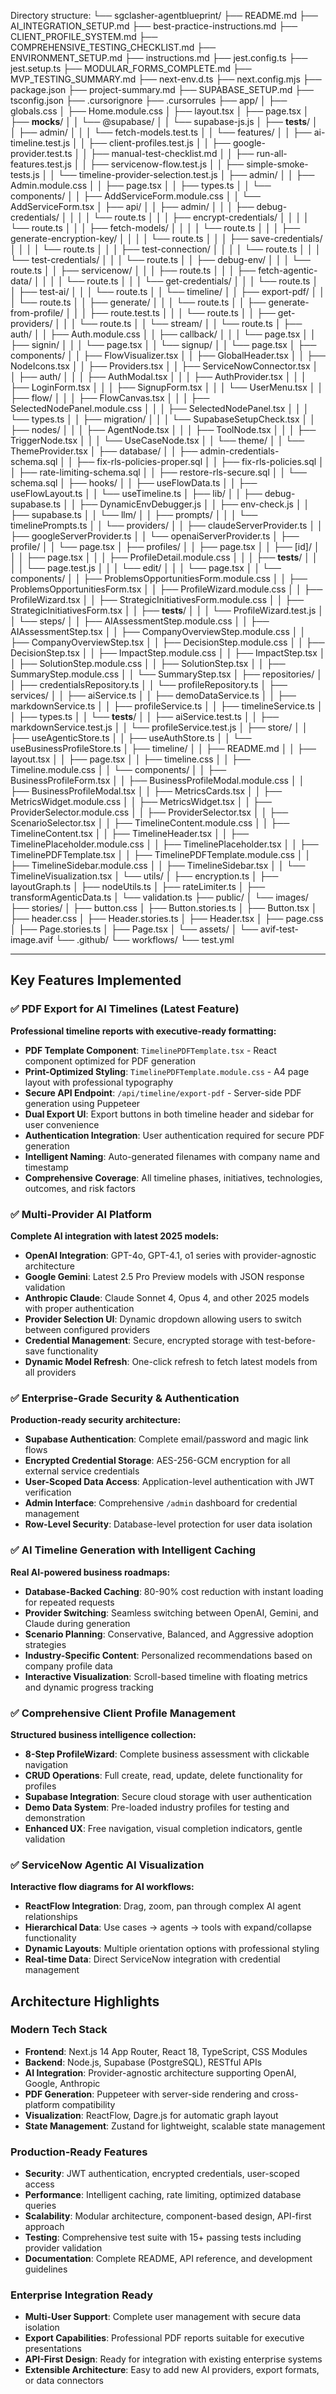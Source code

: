 Directory structure:
└── sgclasher-agentblueprint/
    ├── README.md
    ├── AI_INTEGRATION_SETUP.md
    ├── best-practice-instructions.md
    ├── CLIENT_PROFILE_SYSTEM.md
    ├── COMPREHENSIVE_TESTING_CHECKLIST.md
    ├── ENVIRONMENT_SETUP.md
    ├── instructions.md
    ├── jest.config.ts
    ├── jest.setup.ts
    ├── MODULAR_FORMS_COMPLETE.md
    ├── MVP_TESTING_SUMMARY.md
    ├── next-env.d.ts
    ├── next.config.mjs
    ├── package.json
    ├── project-summary.md
    ├── SUPABASE_SETUP.md
    ├── tsconfig.json
    ├── .cursorignore
    ├── .cursorrules
    ├── app/
    │   ├── globals.css
    │   ├── Home.module.css
    │   ├── layout.tsx
    │   ├── page.tsx
    │   ├── __mocks__/
    │   │   └── @supabase/
    │   │       └── supabase-js.js
    │   ├── __tests__/
    │   │   ├── admin/
    │   │   │   └── fetch-models.test.ts
    │   │   └── features/
    │   │       ├── ai-timeline.test.js
    │   │       ├── client-profiles.test.js
    │   │       ├── google-provider.test.ts
    │   │       ├── manual-test-checklist.md
    │   │       ├── run-all-features.test.js
    │   │       ├── servicenow-flow.test.js
    │   │       ├── simple-smoke-tests.js
    │   │       └── timeline-provider-selection.test.js
    │   ├── admin/
    │   │   ├── Admin.module.css
    │   │   ├── page.tsx
    │   │   ├── types.ts
    │   │   └── components/
    │   │       ├── AddServiceForm.module.css
    │   │       └── AddServiceForm.tsx
    │   ├── api/
    │   │   ├── admin/
    │   │   │   ├── debug-credentials/
    │   │   │   │   └── route.ts
    │   │   │   ├── encrypt-credentials/
    │   │   │   │   └── route.ts
    │   │   │   ├── fetch-models/
    │   │   │   │   └── route.ts
    │   │   │   ├── generate-encryption-key/
    │   │   │   │   └── route.ts
    │   │   │   ├── save-credentials/
    │   │   │   │   └── route.ts
    │   │   │   ├── test-connection/
    │   │   │   │   └── route.ts
    │   │   │   └── test-credentials/
    │   │   │       └── route.ts
    │   │   ├── debug-env/
    │   │   │   └── route.ts
    │   │   ├── servicenow/
    │   │   │   ├── route.ts
    │   │   │   ├── fetch-agentic-data/
    │   │   │   │   └── route.ts
    │   │   │   └── get-credentials/
    │   │   │       └── route.ts
    │   │   ├── test-ai/
    │   │   │   └── route.ts
    │   │   └── timeline/
    │   │       ├── export-pdf/
    │   │       │   └── route.ts
    │   │       ├── generate/
    │   │       │   └── route.ts
    │   │       ├── generate-from-profile/
    │   │       │   ├── route.test.ts
    │   │       │   └── route.ts
    │   │       ├── get-providers/
    │   │       │   └── route.ts
    │   │       └── stream/
    │   │           └── route.ts
    │   ├── auth/
    │   │   ├── Auth.module.css
    │   │   ├── callback/
    │   │   │   └── page.tsx
    │   │   ├── signin/
    │   │   │   └── page.tsx
    │   │   └── signup/
    │   │       └── page.tsx
    │   ├── components/
    │   │   ├── FlowVisualizer.tsx
    │   │   ├── GlobalHeader.tsx
    │   │   ├── NodeIcons.tsx
    │   │   ├── Providers.tsx
    │   │   ├── ServiceNowConnector.tsx
    │   │   ├── auth/
    │   │   │   ├── AuthModal.tsx
    │   │   │   ├── AuthProvider.tsx
    │   │   │   ├── LoginForm.tsx
    │   │   │   ├── SignupForm.tsx
    │   │   │   └── UserMenu.tsx
    │   │   ├── flow/
    │   │   │   ├── FlowCanvas.tsx
    │   │   │   ├── SelectedNodePanel.module.css
    │   │   │   ├── SelectedNodePanel.tsx
    │   │   │   └── types.ts
    │   │   ├── migration/
    │   │   │   └── SupabaseSetupCheck.tsx
    │   │   ├── nodes/
    │   │   │   ├── AgentNode.tsx
    │   │   │   ├── ToolNode.tsx
    │   │   │   ├── TriggerNode.tsx
    │   │   │   └── UseCaseNode.tsx
    │   │   └── theme/
    │   │       └── ThemeProvider.tsx
    │   ├── database/
    │   │   ├── admin-credentials-schema.sql
    │   │   ├── fix-rls-policies-proper.sql
    │   │   ├── fix-rls-policies.sql
    │   │   ├── rate-limiting-schema.sql
    │   │   ├── restore-rls-secure.sql
    │   │   └── schema.sql
    │   ├── hooks/
    │   │   ├── useFlowData.ts
    │   │   ├── useFlowLayout.ts
    │   │   └── useTimeline.ts
    │   ├── lib/
    │   │   ├── debug-supabase.ts
    │   │   ├── DynamicEnvDebugger.js
    │   │   ├── env-check.js
    │   │   ├── supabase.ts
    │   │   └── llm/
    │   │       ├── prompts/
    │   │       │   └── timelinePrompts.ts
    │   │       └── providers/
    │   │           ├── claudeServerProvider.ts
    │   │           ├── googleServerProvider.ts
    │   │           └── openaiServerProvider.ts
    │   ├── profile/
    │   │   └── page.tsx
    │   ├── profiles/
    │   │   ├── page.tsx
    │   │   ├── [id]/
    │   │   │   ├── page.tsx
    │   │   │   ├── ProfileDetail.module.css
    │   │   │   ├── __tests__/
    │   │   │   │   └── page.test.js
    │   │   │   └── edit/
    │   │   │       └── page.tsx
    │   │   └── components/
    │   │       ├── ProblemsOpportunitiesForm.module.css
    │   │       ├── ProblemsOpportunitiesForm.tsx
    │   │       ├── ProfileWizard.module.css
    │   │       ├── ProfileWizard.tsx
    │   │       ├── StrategicInitiativesForm.module.css
    │   │       ├── StrategicInitiativesForm.tsx
    │   │       ├── __tests__/
    │   │       │   └── ProfileWizard.test.js
    │   │       └── steps/
    │   │           ├── AIAssessmentStep.module.css
    │   │           ├── AIAssessmentStep.tsx
    │   │           ├── CompanyOverviewStep.module.css
    │   │           ├── CompanyOverviewStep.tsx
    │   │           ├── DecisionStep.module.css
    │   │           ├── DecisionStep.tsx
    │   │           ├── ImpactStep.module.css
    │   │           ├── ImpactStep.tsx
    │   │           ├── SolutionStep.module.css
    │   │           ├── SolutionStep.tsx
    │   │           ├── SummaryStep.module.css
    │   │           └── SummaryStep.tsx
    │   ├── repositories/
    │   │   ├── credentialsRepository.ts
    │   │   └── profileRepository.ts
    │   ├── services/
    │   │   ├── aiService.ts
    │   │   ├── demoDataService.ts
    │   │   ├── markdownService.ts
    │   │   ├── profileService.ts
    │   │   ├── timelineService.ts
    │   │   ├── types.ts
    │   │   └── __tests__/
    │   │       ├── aiService.test.ts
    │   │       ├── markdownService.test.js
    │   │       └── profileService.test.js
    │   ├── store/
    │   │   ├── useAgenticStore.ts
    │   │   ├── useAuthStore.ts
    │   │   └── useBusinessProfileStore.ts
    │   ├── timeline/
    │   │   ├── README.md
    │   │   ├── layout.tsx
    │   │   ├── page.tsx
    │   │   ├── timeline.css
    │   │   ├── Timeline.module.css
    │   │   └── components/
    │   │       ├── BusinessProfileForm.tsx
    │   │       ├── BusinessProfileModal.module.css
    │   │       ├── BusinessProfileModal.tsx
    │   │       ├── MetricsCards.tsx
    │   │       ├── MetricsWidget.module.css
    │   │       ├── MetricsWidget.tsx
    │   │       ├── ProviderSelector.module.css
    │   │       ├── ProviderSelector.tsx
    │   │       ├── ScenarioSelector.tsx
    │   │       ├── TimelineContent.module.css
    │   │       ├── TimelineContent.tsx
    │   │       ├── TimelineHeader.tsx
    │   │       ├── TimelinePlaceholder.module.css
    │   │       ├── TimelinePlaceholder.tsx
    │   │       ├── TimelinePDFTemplate.tsx
    │   │       ├── TimelinePDFTemplate.module.css
    │   │       ├── TimelineSidebar.module.css
    │   │       ├── TimelineSidebar.tsx
    │   │       └── TimelineVisualization.tsx
    │   └── utils/
    │       ├── encryption.ts
    │       ├── layoutGraph.ts
    │       ├── nodeUtils.ts
    │       ├── rateLimiter.ts
    │       ├── transformAgenticData.ts
    │       └── validation.ts
    ├── public/
    │   └── images/
    ├── stories/
    │   ├── button.css
    │   ├── Button.stories.ts
    │   ├── Button.tsx
    │   ├── header.css
    │   ├── Header.stories.ts
    │   ├── Header.tsx
    │   ├── page.css
    │   ├── Page.stories.ts
    │   ├── Page.tsx
    │   └── assets/
    │       └── avif-test-image.avif
    └── .github/
        └── workflows/
            └── test.yml

----

## Key Features Implemented 

### ✅ PDF Export for AI Timelines (Latest Feature)
**Professional timeline reports with executive-ready formatting:**
- **PDF Template Component**: `TimelinePDFTemplate.tsx` - React component optimized for PDF generation
- **Print-Optimized Styling**: `TimelinePDFTemplate.module.css` - A4 page layout with professional typography
- **Secure API Endpoint**: `/api/timeline/export-pdf` - Server-side PDF generation using Puppeteer
- **Dual Export UI**: Export buttons in both timeline header and sidebar for user convenience
- **Authentication Integration**: User authentication required for secure PDF generation
- **Intelligent Naming**: Auto-generated filenames with company name and timestamp
- **Comprehensive Coverage**: All timeline phases, initiatives, technologies, outcomes, and risk factors

### ✅ Multi-Provider AI Platform
**Complete AI integration with latest 2025 models:**
- **OpenAI Integration**: GPT-4o, GPT-4.1, o1 series with provider-agnostic architecture
- **Google Gemini**: Latest 2.5 Pro Preview models with JSON response validation
- **Anthropic Claude**: Claude Sonnet 4, Opus 4, and other 2025 models with proper authentication
- **Provider Selection UI**: Dynamic dropdown allowing users to switch between configured providers
- **Credential Management**: Secure, encrypted storage with test-before-save functionality
- **Dynamic Model Refresh**: One-click refresh to fetch latest models from all providers

### ✅ Enterprise-Grade Security & Authentication
**Production-ready security architecture:**
- **Supabase Authentication**: Complete email/password and magic link flows
- **Encrypted Credential Storage**: AES-256-GCM encryption for all external service credentials
- **User-Scoped Data Access**: Application-level authentication with JWT verification
- **Admin Interface**: Comprehensive `/admin` dashboard for credential management
- **Row-Level Security**: Database-level protection for user data isolation

### ✅ AI Timeline Generation with Intelligent Caching
**Real AI-powered business roadmaps:**
- **Database-Backed Caching**: 80-90% cost reduction with instant loading for repeated requests
- **Provider Switching**: Seamless switching between OpenAI, Gemini, and Claude during generation
- **Scenario Planning**: Conservative, Balanced, and Aggressive adoption strategies
- **Industry-Specific Content**: Personalized recommendations based on company profile data
- **Interactive Visualization**: Scroll-based timeline with floating metrics and dynamic progress tracking

### ✅ Comprehensive Client Profile Management
**Structured business intelligence collection:**
- **8-Step ProfileWizard**: Complete business assessment with clickable navigation
- **CRUD Operations**: Full create, read, update, delete functionality for profiles
- **Supabase Integration**: Secure cloud storage with user authentication
- **Demo Data System**: Pre-loaded industry profiles for testing and demonstration
- **Enhanced UX**: Free navigation, visual completion indicators, gentle validation

### ✅ ServiceNow Agentic AI Visualization
**Interactive flow diagrams for AI workflows:**
- **ReactFlow Integration**: Drag, zoom, pan through complex AI agent relationships
- **Hierarchical Data**: Use cases → agents → tools with expand/collapse functionality
- **Dynamic Layouts**: Multiple orientation options with professional styling
- **Real-time Data**: Direct ServiceNow integration with credential management

## Architecture Highlights

### Modern Tech Stack
- **Frontend**: Next.js 14 App Router, React 18, TypeScript, CSS Modules
- **Backend**: Node.js, Supabase (PostgreSQL), RESTful APIs
- **AI Integration**: Provider-agnostic architecture supporting OpenAI, Google, Anthropic
- **PDF Generation**: Puppeteer with server-side rendering and cross-platform compatibility
- **Visualization**: ReactFlow, Dagre.js for automatic graph layout
- **State Management**: Zustand for lightweight, scalable state management

### Production-Ready Features
- **Security**: JWT authentication, encrypted credentials, user-scoped access
- **Performance**: Intelligent caching, rate limiting, optimized database queries
- **Scalability**: Modular architecture, component-based design, API-first approach
- **Testing**: Comprehensive test suite with 15+ passing tests including provider validation
- **Documentation**: Complete README, API reference, and development guidelines

### Enterprise Integration Ready
- **Multi-User Support**: Complete user management with secure data isolation
- **Export Capabilities**: Professional PDF reports suitable for executive presentations
- **API-First Design**: Ready for integration with existing enterprise systems
- **Extensible Architecture**: Easy to add new AI providers, export formats, or data connectors
